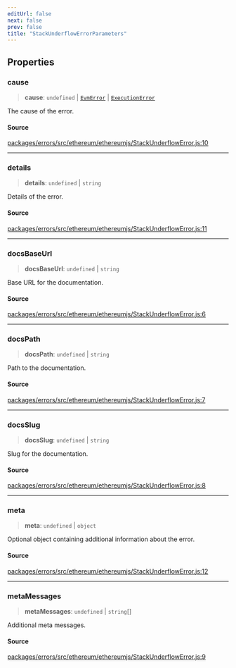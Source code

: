 ```yaml
---
editUrl: false
next: false
prev: false
title: "StackUnderflowErrorParameters"
---
```


## Properties

### cause

> **cause**: `undefined` \| [`EvmError`](/reference/tevm/evm/classes/evmerror/) \| [`ExecutionError`](/reference/tevm/errors/classes/executionerror/)

The cause of the error.

#### Source

[packages/errors/src/ethereum/ethereumjs/StackUnderflowError.js:10](https://github.com/evmts/tevm-monorepo/blob/main/packages/errors/src/ethereum/ethereumjs/StackUnderflowError.js#L10)

***

### details

> **details**: `undefined` \| `string`

Details of the error.

#### Source

[packages/errors/src/ethereum/ethereumjs/StackUnderflowError.js:11](https://github.com/evmts/tevm-monorepo/blob/main/packages/errors/src/ethereum/ethereumjs/StackUnderflowError.js#L11)

***

### docsBaseUrl

> **docsBaseUrl**: `undefined` \| `string`

Base URL for the documentation.

#### Source

[packages/errors/src/ethereum/ethereumjs/StackUnderflowError.js:6](https://github.com/evmts/tevm-monorepo/blob/main/packages/errors/src/ethereum/ethereumjs/StackUnderflowError.js#L6)

***

### docsPath

> **docsPath**: `undefined` \| `string`

Path to the documentation.

#### Source

[packages/errors/src/ethereum/ethereumjs/StackUnderflowError.js:7](https://github.com/evmts/tevm-monorepo/blob/main/packages/errors/src/ethereum/ethereumjs/StackUnderflowError.js#L7)

***

### docsSlug

> **docsSlug**: `undefined` \| `string`

Slug for the documentation.

#### Source

[packages/errors/src/ethereum/ethereumjs/StackUnderflowError.js:8](https://github.com/evmts/tevm-monorepo/blob/main/packages/errors/src/ethereum/ethereumjs/StackUnderflowError.js#L8)

***

### meta

> **meta**: `undefined` \| `object`

Optional object containing additional information about the error.

#### Source

[packages/errors/src/ethereum/ethereumjs/StackUnderflowError.js:12](https://github.com/evmts/tevm-monorepo/blob/main/packages/errors/src/ethereum/ethereumjs/StackUnderflowError.js#L12)

***

### metaMessages

> **metaMessages**: `undefined` \| `string`[]

Additional meta messages.

#### Source

[packages/errors/src/ethereum/ethereumjs/StackUnderflowError.js:9](https://github.com/evmts/tevm-monorepo/blob/main/packages/errors/src/ethereum/ethereumjs/StackUnderflowError.js#L9)
